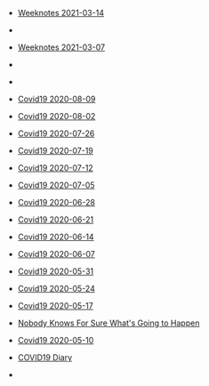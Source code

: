 
- [Weeknotes 2021-03-14](/2021/03/weeknotes-2021-03-14/)

- [](/2021/03/1370337073874411525/)

- [Weeknotes 2021-03-07](/2021/03/weeknotes-2021-03-07/)

- [](/2021/02/1360915041088757761/)

- [](/2020/08/1294941749983379456/)

- [Covid19 2020-08-09](/2020/08/covid19-08-09/)

- [Covid19 2020-08-02](/2020/08/covid19-08-02/)

- [Covid19 2020-07-26](/2020/07/covid19-07-26/)

- [Covid19 2020-07-19](/2020/07/covid19-07-19/)

- [Covid19 2020-07-12](/2020/07/covid19-07-12/)

- [Covid19 2020-07-05](/2020/07/covid19-07-05/)

- [Covid19 2020-06-28](/2020/06/covid19-06-28/)

- [Covid19 2020-06-21](/2020/06/covid19-06-21/)

- [Covid19 2020-06-14](/2020/06/covid19-06-14/)

- [Covid19 2020-06-07](/2020/06/covid19-06-07/)

- [Covid19 2020-05-31](/2020/05/covid19-05-31/)

- [Covid19 2020-05-24](/2020/05/covid19-05-24/)

- [Covid19 2020-05-17](/2020/05/covid19-05-17/)

- [Nobody Knows For Sure What&#39;s Going to Happen](/2020/05/nobody-knows-for-sure-whats-going-to-happen/)

- [Covid19 2020-05-10](/2020/05/covid19-05-10/)

- [COVID19 Diary](/2020/03/covid19/)

- [](/2020/03/1238702108011950081/)
